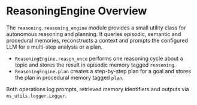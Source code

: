 # ReasoningEngine Overview

The `reasoning.reasoning_engine` module provides a small utility class for
autonomous reasoning and planning.  It queries episodic, semantic and
procedural memories, reconstructs a context and prompts the configured LLM
for a multi-step analysis or a plan.

- `ReasoningEngine.reason_once` performs one reasoning cycle about a topic and
  stores the result in episodic memory tagged `reasoning`.
- `ReasoningEngine.plan` creates a step-by-step plan for a goal and stores the
  plan in procedural memory tagged `plan`.

Both operations log prompts, retrieved memory identifiers and outputs via
`ms_utils.logger.Logger`.
